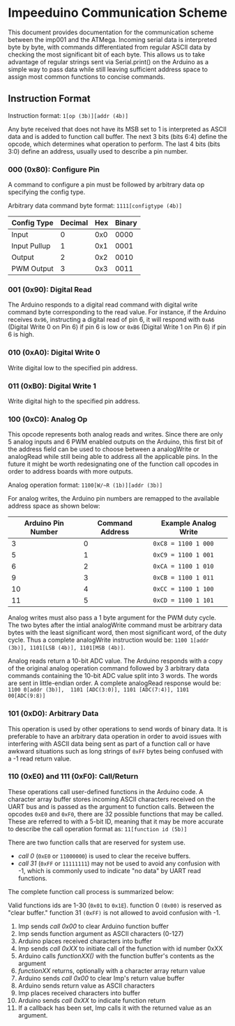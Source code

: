 # Impeeduino Communication Scheme
This document provides documentation for the communication scheme between the imp001 and the ATMega. Incoming serial data is interpreted byte by byte, with commands differentiated from regular ASCII data by checking the most significant bit of each byte. This allows us to take advantage of regular strings sent via Serial.print() on the Arduino as a simple way to pass data while still leaving sufficient address space to assign most common functions to concise commands. 

## Instruction Format
Instruction format: `1[op (3b)][addr (4b)]`

Any byte received that does not have its MSB set to 1 is interpreted as ASCII data and is added to function call buffer. The next 3 bits (bits 6:4) define the opcode, which determines what operation to perform. The last 4 bits (bits 3:0) define an address, usually used to describe a pin number.

### 000 (0x80): Configure Pin
A command to configure a pin must be followed by arbitrary data op specifying the config type. 

Arbitrary data command byte format: `1111[configtype (4b)]`

| Config Type | Decimal | Hex | Binary |
| ----------- | ------- | --- | ------ |
| Input       | 0       | 0x0 | 0000 |
| Input Pullup| 1       | 0x1 | 0001 |
| Output      | 2       | 0x2 | 0010 |
| PWM Output  | 3       | 0x3 | 0011 |

### 001 (0x90): Digital Read
The Arduino responds to a digital read command with digital write command byte corresponding to the read value. For instance, if the Arduino receives `0x96`, instructing a digital read of pin 6, it will respond with `0xA6` (Digital Write 0 on Pin 6) if pin 6 is low or `0xB6` (Digital Write 1 on Pin 6) if pin 6 is high.

### 010 (0xA0): Digital Write 0
Write digital low to the specified pin address.
### 011 (0xB0): Digital Write 1
Write digital high to the specified pin address.

### 100 (0xC0): Analog Op
This opcode represents both analog reads and writes. Since there are only 5 analog inputs and 6 PWM enabled outputs on the Arduino, this first bit of the address field can be used to choose between a analogWrite or analogRead while still being able to address all the applicable pins. In the future it might be worth redesignating one of the function call opcodes in order to address boards with more outputs.

Analog operation format: `1100[W/~R (1b)][addr (3b)]`

For analog writes, the Arduino pin numbers are remapped to the available address space as shown below:

| Arduino Pin Number | Command Address | Example Analog Write |
| -------- | --------- | ----------- |
| 3 | 0 | `0xC8 = 1100 1 000` |
| 5 | 1 | `0xC9 = 1100 1 001` |
| 6 | 2 | `0xCA = 1100 1 010` |
| 9 | 3 | `0xCB = 1100 1 011` |
| 10 | 4 | `0xCC = 1100 1 100` |
| 11 | 5 | `0xCD = 1100 1 101` |

Analog writes must also pass a 1 byte argument for the PWM duty cycle. The two bytes after the intial analogWrite command must be arbitrary data bytes with the least significant word, then most significant word, of the duty cycle. 
Thus a complete analogWrite instruction would be: `1100 1[addr (3b)], 1101[LSB (4b)], 1101[MSB (4b)]`.
	
Analog reads return a 10-bit ADC value. The Arduino responds with a copy of the original analog operation command followed by 3 arbitrary data commands containing the 10-bit ADC value split into 3 words. The words are sent in little-endian order.
A complete analogRead response would be: `1100 0[addr (3b)],  1101 [ADC(3:0)], 1101 [ADC(7:4)], 1101 00[ADC(9:8)]`
	
### 101 (0xD0): Arbitrary Data
This operation is used by other operations to send words of binary data. It is preferable to have an arbitrary data operation in order to avoid issues with interfering with ASCII data being sent as part of a function call or have awkward situations such as long strings of `0xFF` bytes being confused with a -1 read return value.

### 110 (0xE0) and 111 (0xF0): Call/Return
These operations call user-defined functions in the Arduino code. A character array buffer stores incoming ASCII characters received on the UART bus and is passed as the argument to function calls. Between the opcodes `0xE0` and `0xF0`, there are 32 possible functions that may be called. These are referred to with a 5-bit ID, meaning that it may be more accurate to describe the call operation format as: `11[function id (5b)]`

There are two function calls that are reserved for system use.
 - *call 0* (`0xE0` or `11000000`) is used to clear the receive buffers.
 - *call 31* (`0xFF` or `11111111`) may not be used to avoid any confusion with -1, which is commonly used to indicate "no data" by UART read functions.
	
The complete function call process is summarized below:

Valid functions ids are 1-30 (`0x01` to `0x1E`).
function 0  `(0x00)` is reserved as "clear buffer."
function 31 `(0xFF)` is not allowed to avoid confusion with -1.

1. Imp sends *call 0x00* to clear Arduino function buffer
2. Imp sends function argument as ASCII characters (0-127)
3. Arduino places received characters into buffer
4. Imp sends *call 0xXX* to initiate call of the function with id number 0xXX
5. Arduino calls *functionXX()* with the function buffer's contents as the argument
6. *functionXX* returns, optionally with a character array return value
7. Arduino sends *call 0x00* to clear Imp's return value buffer
8. Arduino sends return value as ASCII characters
9. Imp places received characters into buffer
10. Arduino sends *call 0xXX* to indicate function return
11. If a callback has been set, Imp calls it with the returned value as an argument.
